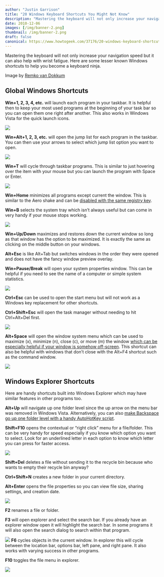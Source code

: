 ```yaml
---
author: "Justin Garrison"
title: "20 Windows Keyboard Shortcuts You Might Not Know"
description: "Mastering the keyboard will not only increase your navigation speed"
date: 2010-12-06
images: [/img/banner-2.png]
thumbnail: /img/banner-2.png
draft: false
canonical: https://www.howtogeek.com/37176/20-windows-keyboard-shortcuts-you-might-not-know/
---
```


Mastering the keyboard will not only increase your navigation speed but it can also help with wrist fatigue. Here are some lesser known Windows shortcuts to help you become a keyboard ninja.

Image by [Remko van Dokkum](https://www.flickr.com/photos/remkovandokkum/3996993810/)

## Global Windows Shortcuts

**Win+1, 2, 3, 4, etc.** will launch each program in your taskbar. It is helpful then to keep your most used programs at the beginning of your task bar so you can open them one right after another. This also works in Windows Vista for the quick launch icons.

![](/img/taskbar.png)

**Win+Alt+1, 2, 3, etc.** will open the jump list for each program in the taskbar. You can then use your arrows to select which jump list option you want to open.

![](/img/taskbar-jump-list.png)

**Win+T** will cycle through taskbar programs. This is similar to just hovering over the item with your mouse but you can launch the program with Space or Enter.

![](/img/taskbar-win-t.png)

**Win+Home** minimizes all programs except current the window. This is similar to the Aero shake and can be [disabled with the same registry key](https://www.howtogeek.com/1497/disable-aero-shake-in-windows-7/).

**Win+B** selects the system tray which isn’t always useful but can come in very handy if your mouse stops working.

![](/img/system-tray.png)

**Win+Up/Down** maximizes and restores down the current window so long as that window has the option to be maximized. It is exactly the same as clicking on the middle button on your windows.

**Alt+Esc** is like Alt+Tab but switches windows in the order they were opened and does not have the fancy window preview overlay.

**Win+Pause/Break** will open your system properties window. This can be helpful if you need to see the name of a computer or simple system statistics.

![](/img/system-properties-2.png)

**Ctrl+Esc** can be used to open the start menu but will not work as a Windows key replacement for other shortcuts.

**Ctrl+Shift+Esc** will open the task manager without needing to hit Ctrl+Alt+Del first.

![](/img/task-manager.png)

**Alt+Space** will open the window system menu which can be used to maximize (x), minimize (n), close (c), or move (m) the window [which can be especially helpful if your window is somehow off-screen](https://www.howtogeek.com/310/bring-misplaced-off-screen-windows-back-to-your-desktop-keyboard-trick/). This shortcut can also be helpful with windows that don’t close with the Alt+F4 shortcut such as the command window.

![](/img/system-menu.png)

## Windows Explorer Shortcuts

Here are handy shortcuts built into Windows Explorer which may have similar features in other programs too.

**Alt+Up** will navigate up one folder level since the up arrow on the menu bar was removed in Windows Vista. Alternatively, you can also [make Backspace go up one folder level with a handy AutoHotKey script](https://www.howtogeek.com/8955/make-backspace-in-windows-7-or-vista-explorer-go-up-like-xp-did/).

**Shift+F10** opens the contextual or “right click” menu for a file/folder. This can be very handy for speed especially if you know which option you want to select. Look for an underlined letter in each option to know which letter you can press for faster access.

![](/img/context-menu.png)

**Shift+Del** deletes a file without sending it to the recycle bin because who wants to empty their recycle bin anyway?

**Ctrl+Shift+N** creates a new folder in your current directory.

**Alt+Enter** opens the file properties so you can view file size, sharing settings, and creation date.

![](/img/file-properties.png)

**F2** renames a file or folder.

**F3** will open explorer and select the search bar. If you already have an explorer window open it will highlight the search bar. In some programs it will also open the search dialog to search within that program.

![](/img/explorer-search.png)
**F6** cycles objects in the current window. In explorer this will cycle between the location bar, options bar, left pane, and right pane. It also works with varying success in other programs.

**F10** toggles the file menu in explorer.

![](/img/file-menu.png)
